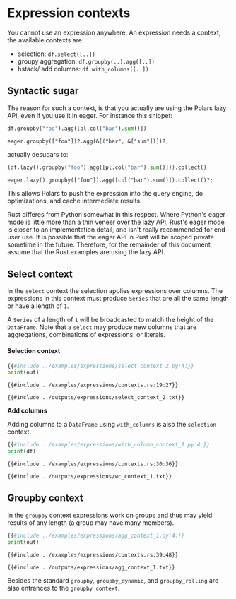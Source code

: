 # Expression contexts

You cannot use an expression anywhere. An expression needs a context, the available contexts are:

- selection: `df.select([..])`
- groupy aggregation: `df.groupby(..).agg([..])`
- hstack/ add columns: `df.with_columns([..])`

## Syntactic sugar

The reason for such a context, is that you actually are using the Polars lazy API, even if you use it in eager.
For instance this snippet:

<div class="tabbed-blocks">

```python
df.groupby("foo").agg([pl.col("bar").sum()])
```

```rust,noplayground
eager.groupby(["foo"])?.agg(&[("bar", &["sum"])])?;
```

</div>

actually desugars to:

<div class="tabbed-blocks">

```python
(df.lazy().groupby("foo").agg([pl.col("bar").sum()])).collect()
```

```rust,noplayground
eager.lazy().groupby(["foo"]).agg([col("bar").sum()]).collect()?;
```

</div>

This allows Polars to push the expression into the query engine, do optimizations, and cache intermediate results.

Rust differes from Python somewhat in this respect.  Where Python's eager mode is little more than a thin veneer over the lazy API, Rust's eager mode is closer to an implementation detail, and isn't really recommended for end-user use.  It is possible that the eager API in Rust will be scoped private sometime in the future.  Therefore, for the remainder of this document, assume that the Rust examples are using the lazy API.

## Select context

In the `select` context the selection applies expressions over columns. The expressions in this context must produce `Series` that are all
the same length or have a length of `1`.

A `Series` of a length of `1` will be broadcasted to match the height of the `DataFrame`.
Note that a `select` may produce new columns that are aggregations, combinations of expressions, or literals.

#### Selection context

<div class="tabbed-blocks">

```python
{{#include ../examples/expressions/select_context_2.py:4:}}
print(out)
```

```rust,noplayground
{{#include ../examples/expressions/contexts.rs:19:27}}
```

</div>

```text
{{#include ../outputs/expressions/select_context_2.txt}}
```

**Add columns**

Adding columns to a `DataFrame` using `with_columns` is also the `selection` context.

<div class="tabbed-blocks">

```python
{{#include ../examples/expressions/with_column_context_1.py:4:}}
print(df)
```

```rust,noplayground
{{#include ../examples/expressions/contexts.rs:30:36}}
```

</div>

```text
{{#include ../outputs/expressions/wc_context_1.txt}}
```

## Groupby context

In the `groupby` context expressions work on groups and thus may yield results of any length (a group may have many members).

<div class="tabbed-blocks">

```python
{{#include ../examples/expressions/agg_context_1.py:4:}}
print(out)
```

```rust,noplayground
{{#include ../examples/expressions/contexts.rs:39:48}}
```

</div>

```text
{{#include ../outputs/expressions/agg_context_1.txt}}
```

Besides the standard `groupby`, `groupby_dynamic`, and `groupby_rolling` are also entrances to the `groupby context`.
